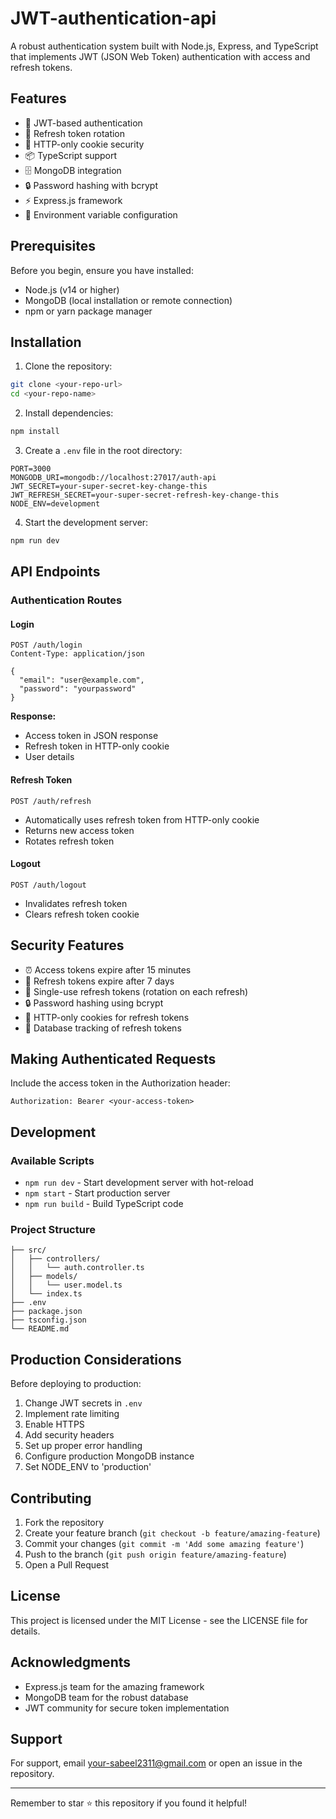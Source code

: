 # JWT-authentication-api

A robust authentication system built with Node.js, Express, and TypeScript that implements JWT (JSON Web Token) authentication with access and refresh tokens.

## Features

- 🔐 JWT-based authentication
- 🔄 Refresh token rotation
- 🍪 HTTP-only cookie security
- 📦 TypeScript support
- 🗄️ MongoDB integration
- 🔒 Password hashing with bcrypt
- ⚡ Express.js framework
- 🔑 Environment variable configuration

## Prerequisites

Before you begin, ensure you have installed:

- Node.js (v14 or higher)
- MongoDB (local installation or remote connection)
- npm or yarn package manager

## Installation

1. Clone the repository:
```bash
git clone <your-repo-url>
cd <your-repo-name>
```

2. Install dependencies:
```bash
npm install
```

3. Create a `.env` file in the root directory:
```env
PORT=3000
MONGODB_URI=mongodb://localhost:27017/auth-api
JWT_SECRET=your-super-secret-key-change-this
JWT_REFRESH_SECRET=your-super-secret-refresh-key-change-this
NODE_ENV=development
```

4. Start the development server:
```bash
npm run dev
```

## API Endpoints

### Authentication Routes

#### Login
```http
POST /auth/login
Content-Type: application/json

{
  "email": "user@example.com",
  "password": "yourpassword"
}
```

**Response:**
- Access token in JSON response
- Refresh token in HTTP-only cookie
- User details

#### Refresh Token
```http
POST /auth/refresh
```
- Automatically uses refresh token from HTTP-only cookie
- Returns new access token
- Rotates refresh token

#### Logout
```http
POST /auth/logout
```
- Invalidates refresh token
- Clears refresh token cookie

## Security Features

- ⏰ Access tokens expire after 15 minutes
- 📅 Refresh tokens expire after 7 days
- 🔄 Single-use refresh tokens (rotation on each refresh)
- 🔒 Password hashing using bcrypt
- 🍪 HTTP-only cookies for refresh tokens
- 📝 Database tracking of refresh tokens

## Making Authenticated Requests

Include the access token in the Authorization header:
```http
Authorization: Bearer <your-access-token>
```

## Development

### Available Scripts

- `npm run dev` - Start development server with hot-reload
- `npm start` - Start production server
- `npm run build` - Build TypeScript code

### Project Structure

```
├── src/
│   ├── controllers/
│   │   └── auth.controller.ts
│   ├── models/
│   │   └── user.model.ts
│   └── index.ts
├── .env
├── package.json
├── tsconfig.json
└── README.md
```

## Production Considerations

Before deploying to production:

1. Change JWT secrets in `.env`
2. Implement rate limiting
3. Enable HTTPS
4. Add security headers
5. Set up proper error handling
6. Configure production MongoDB instance
7. Set NODE_ENV to 'production'

## Contributing

1. Fork the repository
2. Create your feature branch (`git checkout -b feature/amazing-feature`)
3. Commit your changes (`git commit -m 'Add some amazing feature'`)
4. Push to the branch (`git push origin feature/amazing-feature`)
5. Open a Pull Request

## License

This project is licensed under the MIT License - see the LICENSE file for details.

## Acknowledgments

- Express.js team for the amazing framework
- MongoDB team for the robust database
- JWT community for secure token implementation

## Support

For support, email your-sabeel2311@gmail.com or open an issue in the repository.

---

Remember to star ⭐ this repository if you found it helpful!
